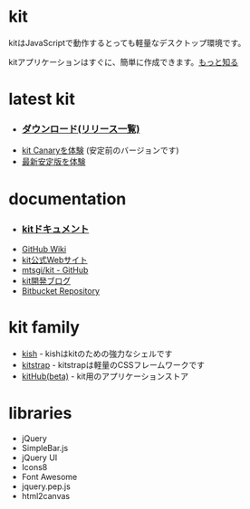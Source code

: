 # kit
kitはJavaScriptで動作するとっても軽量なデスクトップ環境です。

kitアプリケーションはすぐに、簡単に作成できます。[もっと知る](https://mtsgi.github.io/kitdocs)

# latest kit
* ### [ダウンロード(リリース一覧)](https://github.com/mtsgi/kit/releases)
* [kit Canaryを体験](https://mtsgi.github.io/kit/) (安定前のバージョンです)
* [最新安定版を体験](http://kitit.ml/)

# documentation
* ### [kitドキュメント](https://mtsgi.github.io/kitdocs)
* [GitHub Wiki](https://github.com/mtsgi/kit/wiki)
* [kit公式Webサイト](http://web.kitit.ml/)
* [mtsgi/kit - GitHub](https://github.com/mtsgi/kit)
* [kit開発ブログ](https://kitdev.home.blog/)
* [Bitbucket Repository](https://bitbucket.org/y-/kit/)

# kit family
* [kish](https://github.com/mtsgi/kish) - kishはkitのための強力なシェルです
* [kitstrap](https://github.com/mtsgi/kitstrap) - kitstrapは軽量のCSSフレームワークです 
* [kitHub(beta)](https://kithub-beta.herokuapp.com/) - kit用のアプリケーションストア

# libraries
* jQuery
* SimpleBar.js
* jQuery UI
* Icons8
* Font Awesome
* jquery.pep.js
* html2canvas
